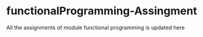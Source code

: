 # functionalProgramming-Assingment

All the assignments of module functional programming is updated here
